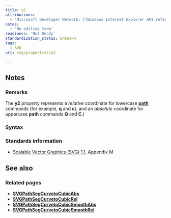 ```yaml
---
title: y2
attributions:
  - 'Microsoft Developer Network: [[Windows Internet Explorer API reference](http://msdn.microsoft.com/en-us/library/ie/hh828809%28v=vs.85%29.aspx) Article]'
notes:
  - 'No editing form'
readiness: 'Not Ready'
standardization_status: Unknown
tags:
  - SVG
uri: svg/properties/y2

---
```

## Notes

### Remarks

The **y2** property represents a *relative* coordinate for lowercase [**path**](/svg/elements/path) commands (for example, **q** and **c**), and an *absolute* coordinate for uppercase **path** commands **Q** and **C**.)

### Syntax

### Standards information

-   [Scalable Vector Graphics (SVG) 1.1](http://go.microsoft.com/fwlink/p/?linkid=190918), Appendix M

## See also

### Related pages

-   [**SVGPathSegCurvetoCubicAbs**](/svg/objects/SVGPathSegCurvetoCubicAbs)
-   [**SVGPathSegCurvetoCubicRel**](/svg/objects/SVGPathSegCurvetoCubicRel)
-   [**SVGPathSegCurvetoCubicSmoothAbs**](/svg/objects/SVGPathSegCurvetoCubicSmoothAbs)
-   [**SVGPathSegCurvetoCubicSmoothRel**](/svg/objects/SVGPathSegCurvetoCubicSmoothRel)
